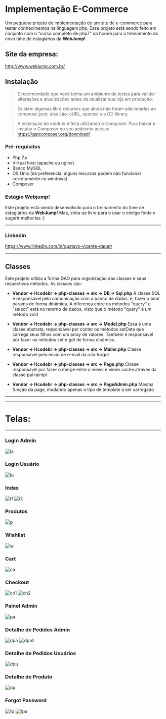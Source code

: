 # Implementação E-Commerce #
Um pequeno projeto de implementação de um site de e-commerce para testar conhecimentos na linguagem php.
Esse projeto está sendo feito em conjunto com o "curso completo de php7" da hcode para o treinamento do novo time de estagiários da <strong>WebJump!</strong>

## Site da empresa:
http://www.webjump.com.br/

## Instalação
> É recomendado que você tenha um ambiente de testes para validar alterações e atualizações antes de atualizar sua loja em produção.

> Existem algumas lib e recursos que ainda não foram adicionadas ao composer.json, elas são: cURL, openssl e a GD library.

> A instalação do módulo é feita utilizando o Composer. Para baixar e instalar o Composer no seu ambiente acesse https://getcomposer.org/download/
 

### Pré-requisitos ###
* Php 7.x
* Virtual host (apache ou nginx)
* Banco MySQL
* OS Unix (de preferencia, alguns recursos podem não funcionar corretamente no windows)
* Composer


### Estágio Webjump! ###
Este projeto está sendo desenvolvido para o treinamento do time de estagiários da <strong>WebJump!</strong> Mas, sinta-se livre para o usar o código fonte e sugerir melhorias :)

-------

### Linkedin ###
https://www.linkedin.com/in/gustavo-vicente-dauer/


------

## Classes ##
Este projeto utiliza a forma DAO para organização das classes e seus respectivos métodos. As classes são:
- <strong>Vendor -> Hcodebr -> php-classes -> src -> DB -> Sql.php</strong>
A classe SQL é responsável pela comunicação com o banco de dados, e, fazer o bind params de forma dinâmica. A diferença entre os métodos "query" e "select" está no retorno de dados, visto que o método "query" é um método void

- <strong>Vendor -> Hcodebr -> php-classes -> src -> Model.php</strong>
Essa é uma classe abstrata, responsável por conter os métodos setData que carrega seus filhos com um array de valores. Também é responsável por fazer os métodos set e get de forma dinâmica.

- <strong>Vendor -> Hcodebr -> php-classes -> src -> Mailer.php</strong>
Classe responsável pelo envio de e-mail da rota forgot

- <strong>Vendor -> Hcodebr -> php-classes -> src -> Page.php</strong>
Classe responsável por fazer o merge entre o views e views cache atráves da classe pai raintpl

- <strong>Vendor -> Hcodebr -> php-classes -> src -> PageAdmin.php</strong>
Mesma função da page, mudando apenas o tipo de template a ser carregado

------

------

# Telas: #

------

### Login Admin ###
![la](https://github.com/GDauer/ecommerce/blob/master/git/loginAdminn.png)

### Login Usuário ###
![lu](https://github.com/GDauer/ecommerce/blob/master/git/loginUser.png)

### Index ###
![i1](https://github.com/GDauer/ecommerce/blob/master/git/index01.png)
![i2](https://github.com/GDauer/ecommerce/blob/master/git/index02.png)

### Produtos ###
![p](https://github.com/GDauer/ecommerce/blob/master/git/products.png)

### Wishlist ###
![w](https://github.com/GDauer/ecommerce/blob/master/git/wishlist.png)

### Cart ###
![ca](https://github.com/GDauer/ecommerce/blob/master/git/cart.png)

### Checkout ###
![ch1](https://github.com/GDauer/ecommerce/blob/master/git/checkout01.png)
![ch2](https://github.com/GDauer/ecommerce/blob/master/git/checkout02.png)

### Painel Admin ###
![pa](https://github.com/GDauer/ecommerce/blob/master/git/pannelAdmin.png)

### Detalhe de Pedidos Admin ###
![dpa](https://github.com/GDauer/ecommerce/blob/master/git/detailsOrdersAdmin01.png)
![dpa2](https://github.com/GDauer/ecommerce/blob/master/git/detailsOrdersAdmin02.png)

### Detalhe de Pedidos Usuários ###
![dpu](https://github.com/GDauer/ecommerce/blob/master/git/detailsOrders.png)

### Detalhe de Produto ###
![dp](https://github.com/GDauer/ecommerce/blob/master/git/detailProduct.png)

### Forgot Password ###
![fp](https://github.com/GDauer/ecommerce/blob/master/git/forgotUser.png)
![fpa](https://github.com/GDauer/ecommerce/blob/master/git/forgotAdmin.png)

